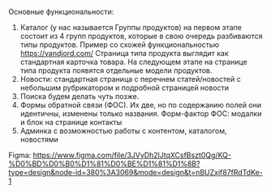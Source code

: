 Основные функциональности:
1. Каталог (у нас называется Группы продуктов) на первом этапе состоит из 4 групп продуктов, которые в свою очередь разбиваются типы продуктов. Пример со схожей функциональностью https://vandjord.com/ Страница типа продукта выглядит как стандартная карточка товара. На следующем этапе на странице типа продукта появятся отдельные модели продуктов.
2. Новости: стандартная страница с перечнем статей/новостей с небольшим рубрикатором и подробной страницей новости
3. Поиска будем делать чуть позже.
4. Формы обратной связи (ФОС). Их две, но по содержанию полей они идентичны, изменены только названия. Форм-фактор ФОС: модалки и блок на странице контакты
5. Админка с возможностью работы с контентом, каталогом, новостями

Figma: https://www.figma.com/file/3JVyDh2lJtqXCsfBszt0Qg/KQ-%D0%BD%D0%B0%D1%81%D0%BE%D1%81%D1%8B?type=design&node-id=380%3A3069&mode=design&t=nBUZxjf87fRdTdKe-1
